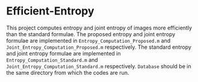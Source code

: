 # Efficient-Entropy
This project computes entropy and joint entropy of images more efficiently than the standard formulae.
The proposed entropy and joint entropy formulae are implemented in `Entropy_Computation_Proposed.m` and `Joint_Entropy_Computation_Proposed.m` respectively.
The standard entropy and joint entropy formulae are implemented in `Entropy_Computation_Standard.m` and `Joint_Entropy_Computation_Standard.m` respectively.
`Database` should be in the same directory from which the codes are run.

